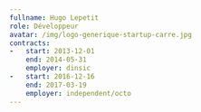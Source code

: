 ```yaml
---
fullname: Hugo Lepetit
role: Développeur
avatar: /img/logo-generique-startup-carre.jpg
contracts:
-   start: 2013-12-01
    end: 2014-05-31
    employer: dinsic
-   start: 2016-12-16
    end: 2017-03-19
    employer: independent/octo
---
```

